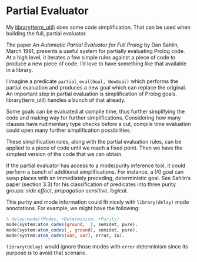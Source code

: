 # Partial Evaluator

My [library(term_util)](https://github.com/mndrix/term_util) does some code simplification. That can be used when building the full, partial evaluator.

The paper _An Automatic Partial Evaluator for Full Prolog_ by Dan Sahlin, March 1991, presents a useful system for partially evaluating Prolog code.  At a high level, it iterates a few simple rules against a piece of code to produce a new piece of code.  I’d love to have something like that available in a library.

I imagine a predicate `partial_eval(Goal, NewGoal)` which performs the partial evaluation and produces a new goal which can replace the original.  An important step in partial evaluation is simplification of Prolog goals.  library(term_util) handles a bunch of that already.

Some goals can be evaluated at compile time, thus further simplifying the code and making way for further simplifications.  Considering how many clauses have rudimentary type checks before a cut, compile time evaluation could open many further simplification possibilities.

These simplification rules, along with the partial evaluation rules, can be applied to a piece of code until we reach a fixed point.  Then we have the simplest version of the code that we can obtain.

If the partial evaluator has access to a mode/purity inference tool, it could perform a bunch of additional simplifications.  For instance, a !/0 goal can swap places with an immediately preceding, deterministic goal.  See Sahlin’s paper (section 3.3) for his classification of predicates into three purity groups: _side effect_, _propagation sensitive_, _logical_.

This purity and mode information could fit nicely with `library(delay)` mode annotations.  For example, we might have the following:

```prolog
% delay:mode(+Modes, +Determinism, +Purity)
mode(system:atom_codes(ground, _), semidet, pure).
mode(system:atom_codes(_, ground), semidet, pure).
mode(system:atom_codes(var, var), error, io).
```

`library(delay)` would ignore those modes with `error` determinism since its purpose is to avoid that scenario.
